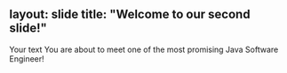 layout: slide
title: "Welcome to our second slide!"
---
Your text
You are about to meet one of the most promising Java Software Engineer!
